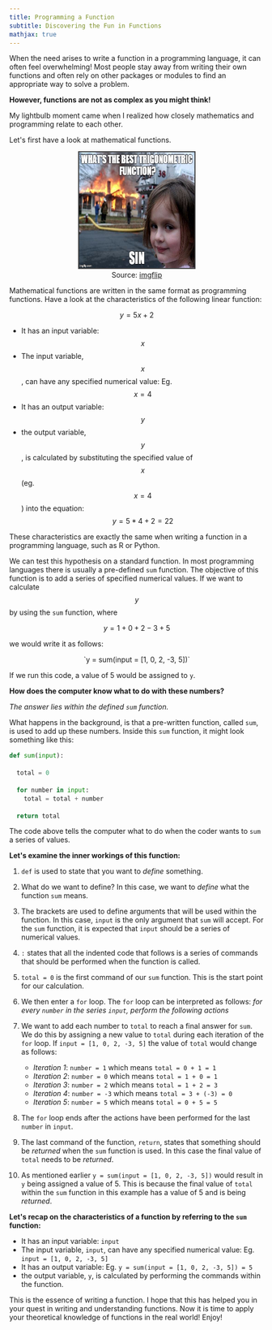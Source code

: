 ```yaml
---
title: Programming a Function
subtitle: Discovering the Fun in Functions
mathjax: true
---
```


When the need arises to write a function in a programming language, it can often feel overwhelming! Most people stay away from writing their own functions and often rely on other packages or modules to find an appropriate way to solve a problem.

**However, functions are not as complex as you might think!**

My lightbulb moment came when I realized how closely mathematics and programming relate to each other.

Let's first have a look at mathematical functions.

<p align="center">
  <figure align="center">
    <img src="/img/blog/writing_a_function/sin.jpg" width="228" height="228" title="www.imgflip.com" style="border: #404040 2px solid;">
    <figcaption>Source: <a href="www.imgflip.com">imgflip</a></figcaption>
  </figure>
</p>

Mathematical functions are written in the same format as programming functions. Have a look at the characteristics of the following linear function:

$$ y = 5x + 2 $$

* It has an input variable: $$ x $$
* The input variable, $$ x $$, can have any specified numerical value: Eg. $$ x = 4 $$
* It has an output variable: $$ y $$
* the output variable, $$ y $$, is calculated by substituting the specified value of $$ x $$ (eg. $$ x = 4 $$) into the equation: $$ y = 5*4 + 2 = 22 $$

These characteristics are exactly the same when writing a function in a programming language, such as R or Python.

We can test this hypothesis on a standard function. In most programming languages there is usually a pre-defined `sum` function. The objective of this function is to add a series of specified numerical values. If we want to calculate $$ y $$ by using the `sum` function, where

$$ y = 1 + 0 + 2 - 3 + 5 $$

we would write it as follows:


<p style="text-align: center;" markdown="1">`y = sum(input = [1, 0, 2, -3, 5])`</p>


If we run this code, a value of 5 would be assigned to `y`.

**How does the computer know what to do with these numbers?**

*The answer lies within the defined `sum` function.*

What happens in the background, is that a pre-written function, called `sum`, is used to add up these numbers. Inside this `sum` function, it might look something like this:

```  python
def sum(input):

  total = 0

  for number in input:
    total = total + number

  return total
```
The code above tells the computer what to do when the coder wants to `sum` a series of values.

**Let's examine the inner workings of this function:**

1. `def` is used to state that you want to *define* something.

2. What do we want to define? In this case, we want to *define* what the function `sum` means.

3. The brackets are used to define arguments that will be used within the function. In this case, `input` is the only argument that `sum` will accept. For the `sum` function, it is expected that `input` should be a series of numerical values.

4. `:` states that all the indented code that follows is a series of commands that should be performed when the function is called.

5. `total = 0` is the first command of our `sum` function. This is the start point for our calculation.

6. We then enter a `for` loop. The `for` loop can be interpreted as follows: *for every `number`  in the series `input`, perform the following actions*

7. We want to add each number to `total` to reach a final answer for `sum`. We do this by assigning a new value to `total` during each iteration of the `for` loop. If `input = [1, 0, 2, -3, 5]` the value of `total` would change as follows:
    - *Iteration 1*: `number = 1` which means `total = 0 + 1 = 1`
    - *Iteration 2*: `number = 0` which means `total = 1 + 0 = 1`
    - *Iteration 3*: `number = 2` which means `total = 1 + 2 = 3`
    - *Iteration 4*: `number = -3` which means `total = 3 + (-3) = 0`
    - *Iteration 5*: `number = 5` which means `total = 0 + 5 = 5`

8. The `for` loop ends after the actions have been performed for the last `number` in `input`.

9. The last command of the function, `return`, states that something should be *returned* when the `sum` function is used. In this case the final value of `total` needs to be *returned*.

10. As mentioned earlier `y = sum(input = [1, 0, 2, -3, 5])` would result in `y` being assigned a value of 5. This is because the final value of `total` within the `sum` function in this example has a value of 5 and is being *returned*.

**Let's recap on the characteristics of a function by referring to the `sum` function:**

* It has an input variable: `input`
* The input variable, `input`, can have any specified numerical value: Eg. `input = [1, 0, 2, -3, 5]`
* It has an output variable: Eg. `y = sum(input = [1, 0, 2, -3, 5]) = 5`
* the output variable, `y`, is calculated by performing the commands within the function.

This is the essence of writing a function. I hope that this has helped you in your quest in writing and understanding functions. Now it is time to apply your theoretical knowledge of functions in the real world! Enjoy!
